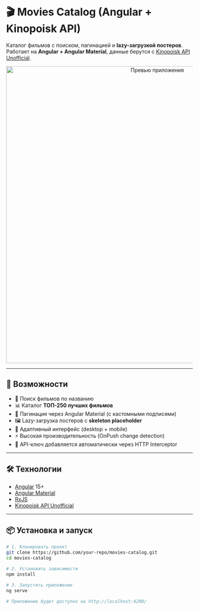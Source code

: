 # 🎬 Movies Catalog (Angular + Kinopoisk API)

Каталог фильмов с поиском, пагинацией и **lazy-загрузкой постеров**.  
Работает на **Angular + Angular Material**, данные берутся с [Kinopoisk API Unofficial](https://kinopoiskapiunofficial.tech/).

<p align="center">
  <img src="docs/preview.png" alt="Превью приложения" width="800"/>
</p>

---

## 🚀 Возможности

- 🔎 Поиск фильмов по названию
- 📊 Каталог **ТОП-250 лучших фильмов**
- 📑 Пагинация через Angular Material (с кастомными подписями)
- 🖼 Lazy-загрузка постеров с **skeleton placeholder**
- 📱 Адаптивный интерфейс (desktop + mobile)
- ⚡ Высокая производительность (OnPush change detection)
- 🔑 API-ключ добавляется автоматически через HTTP Interceptor

---

## 🛠️ Технологии

- [Angular](https://angular.io/) 15+
- [Angular Material](https://material.angular.io/)
- [RxJS](https://rxjs.dev/)
- [Kinopoisk API Unofficial](https://kinopoiskapiunofficial.tech/)

---

## 📦 Установка и запуск

```bash
# 1. Клонировать проект
git clone https://github.com/your-repo/movies-catalog.git
cd movies-catalog

# 2. Установить зависимости
npm install

# 3. Запустить приложение
ng serve

# Приложение будет доступно на http://localhost:4200/
